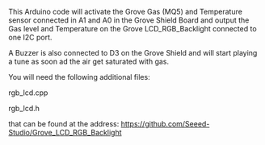 This Arduino code will activate the Grove Gas (MQ5) and Temperature sensor connected in A1 and A0 in the Grove Shield Board and output the Gas level and Temperature  on the Grove LCD_RGB_Backlight connected to one I2C port.


A Buzzer is also connected to D3 on the Grove Shield and will start playing a tune as soon ad the air get saturated with gas.


You will need the following additional files:

rgb_lcd.cpp

rgb_lcd.h

that can be found at the address: https://github.com/Seeed-Studio/Grove_LCD_RGB_Backlight
